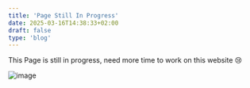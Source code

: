 ```yaml
---
title: 'Page Still In Progress'
date: 2025-03-16T14:38:33+02:00
draft: false
type: 'blog'
---
```


This Page is still in progress, need more time to work on this website 😢

![image](images/blog/catto.jpg)